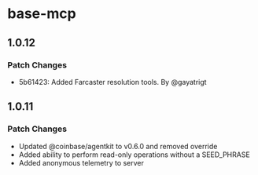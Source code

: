 # base-mcp

## 1.0.12

### Patch Changes

- 5b61423: Added Farcaster resolution tools. By @gayatrigt

## 1.0.11

### Patch Changes

- Updated @coinbase/agentkit to v0.6.0 and removed override
- Added ability to perform read-only operations without a SEED_PHRASE
- Added anonymous telemetry to server
